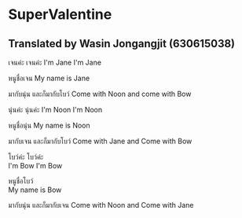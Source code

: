 # SuperValentine
## Translated by Wasin Jongangjit (630615038)

เจนค่ะ เจนค่ะ
I'm Jane I'm Jane

หนูชื่อเจน
My name is Jane

มากับนุ่น และก็มากับโบว์
Come with Noon and come with Bow

นุ่นค่ะ นุ่นค่ะ
I'm Noon I'm Noon

หนูชื่อนุ่น
My name is Noon

มากับเจน และก็มากับโบว์
Come with Jane and Come with Bow

โบว์ค่ะ โบว์ค่ะ  
I'm Bow I'm Bow

หนูชื่อโบว์  
My name is Bow

มากับนุ่น และก็มากับเจน
Come with Noon and Come with Jane
